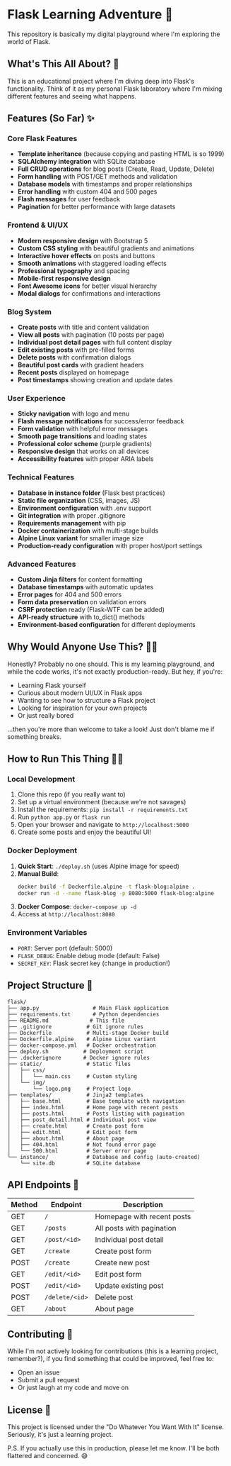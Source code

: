 # Flask Learning Adventure 🚀

This repository is basically my digital playground where I'm exploring the world of Flask. 

## What's This All About? 🤔

This is an educational project where I'm diving deep into Flask's functionality. Think of it as my personal Flask laboratory where I'm mixing different features and seeing what happens. 

## Features (So Far) ✨

### **Core Flask Features**
- **Template inheritance** (because copying and pasting HTML is so 1999)
- **SQLAlchemy integration** with SQLite database
- **Full CRUD operations** for blog posts (Create, Read, Update, Delete)
- **Form handling** with POST/GET methods and validation
- **Database models** with timestamps and proper relationships
- **Error handling** with custom 404 and 500 pages
- **Flash messages** for user feedback
- **Pagination** for better performance with large datasets

### **Frontend & UI/UX**
- **Modern responsive design** with Bootstrap 5
- **Custom CSS styling** with beautiful gradients and animations
- **Interactive hover effects** on posts and buttons
- **Smooth animations** with staggered loading effects
- **Professional typography** and spacing
- **Mobile-first responsive design**
- **Font Awesome icons** for better visual hierarchy
- **Modal dialogs** for confirmations and interactions

### **Blog System**
- **Create posts** with title and content validation
- **View all posts** with pagination (10 posts per page)
- **Individual post detail pages** with full content display
- **Edit existing posts** with pre-filled forms
- **Delete posts** with confirmation dialogs
- **Beautiful post cards** with gradient headers
- **Recent posts** displayed on homepage
- **Post timestamps** showing creation and update dates

### **User Experience**
- **Sticky navigation** with logo and menu
- **Flash message notifications** for success/error feedback
- **Form validation** with helpful error messages
- **Smooth page transitions** and loading states
- **Professional color scheme** (purple gradients)
- **Responsive design** that works on all devices
- **Accessibility features** with proper ARIA labels

### **Technical Features**
- **Database in instance folder** (Flask best practices)
- **Static file organization** (CSS, images, JS)
- **Environment configuration** with .env support
- **Git integration** with proper .gitignore
- **Requirements management** with pip
- **Docker containerization** with multi-stage builds
- **Alpine Linux variant** for smaller image size
- **Production-ready configuration** with proper host/port settings

### **Advanced Features**
- **Custom Jinja filters** for content formatting
- **Database timestamps** with automatic updates
- **Error pages** for 404 and 500 errors
- **Form data preservation** on validation errors
- **CSRF protection** ready (Flask-WTF can be added)
- **API-ready structure** with to_dict() methods
- **Environment-based configuration** for different deployments

## Why Would Anyone Use This? 🤷‍♂️

Honestly? Probably no one should. This is my learning playground, and while the code works, it's not exactly production-ready. But hey, if you're:
- Learning Flask yourself
- Curious about modern UI/UX in Flask apps
- Wanting to see how to structure a Flask project
- Looking for inspiration for your own projects
- Or just really bored

...then you're more than welcome to take a look! Just don't blame me if something breaks.

## How to Run This Thing 🏃‍♂️

### Local Development
1. Clone this repo (if you really want to)
2. Set up a virtual environment (because we're not savages)
3. Install the requirements: `pip install -r requirements.txt`
4. Run `python app.py` or `flask run`
5. Open your browser and navigate to `http://localhost:5000`
6. Create some posts and enjoy the beautiful UI!

### Docker Deployment
1. **Quick Start**: `./deploy.sh` (uses Alpine image for speed)
2. **Manual Build**: 
   ```bash
   docker build -f Dockerfile.alpine -t flask-blog:alpine .
   docker run -d --name flask-blog -p 8080:5000 flask-blog:alpine
   ```
3. **Docker Compose**: `docker-compose up -d`
4. Access at `http://localhost:8080`

### Environment Variables
- `PORT`: Server port (default: 5000)
- `FLASK_DEBUG`: Enable debug mode (default: False)
- `SECRET_KEY`: Flask secret key (change in production!)

## Project Structure 📁

```
flask/
├── app.py                 # Main Flask application
├── requirements.txt       # Python dependencies
├── README.md             # This file
├── .gitignore           # Git ignore rules
├── Dockerfile           # Multi-stage Docker build
├── Dockerfile.alpine    # Alpine Linux variant
├── docker-compose.yml   # Docker orchestration
├── deploy.sh           # Deployment script
├── .dockerignore       # Docker ignore rules
├── static/              # Static files
│   ├── css/
│   │   └── main.css     # Custom styling
│   └── img/
│       └── logo.png     # Project logo
├── templates/           # Jinja2 templates
│   ├── base.html        # Base template with navigation
│   ├── index.html       # Home page with recent posts
│   ├── posts.html       # Posts listing with pagination
│   ├── post_detail.html # Individual post view
│   ├── create.html      # Create post form
│   ├── edit.html        # Edit post form
│   ├── about.html       # About page
│   ├── 404.html         # Not found error page
│   └── 500.html         # Server error page
└── instance/            # Database and config (auto-created)
    └── site.db          # SQLite database
```

## API Endpoints 📡

| Method | Endpoint | Description |
|--------|----------|-------------|
| GET | `/` | Homepage with recent posts |
| GET | `/posts` | All posts with pagination |
| GET | `/post/<id>` | Individual post detail |
| GET | `/create` | Create post form |
| POST | `/create` | Create new post |
| GET | `/edit/<id>` | Edit post form |
| POST | `/edit/<id>` | Update existing post |
| POST | `/delete/<id>` | Delete post |
| GET | `/about` | About page |

## Contributing 🤝

While I'm not actively looking for contributions (this is a learning project, remember?), if you find something that could be improved, feel free to:
- Open an issue
- Submit a pull request
- Or just laugh at my code and move on

## License 📝

This project is licensed under the "Do Whatever You Want With It" license. Seriously, it's just a learning project. 

P.S. If you actually use this in production, please let me know. I'll be both flattered and concerned. 😅
